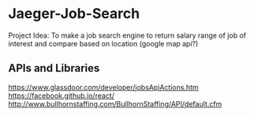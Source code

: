 # Jaeger-Job-Search

Project Idea: To make a job search engine to return salary range of job of interest and compare based on location (google map api?)

APIs and Libraries
-----
https://www.glassdoor.com/developer/jobsApiActions.htm
https://facebook.github.io/react/
http://www.bullhornstaffing.com/BullhornStaffing/API/default.cfm